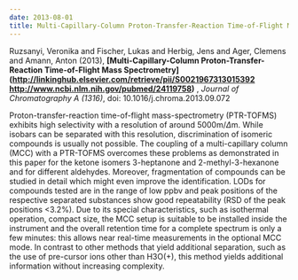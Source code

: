 ```yaml
---
date: 2013-08-01
title: Multi-Capillary-Column Proton-Transfer-Reaction Time-of-Flight Mass Spectrometry
---
```


Ruzsanyi, Veronika and Fischer, Lukas and Herbig, Jens and Ager, Clemens and Amann, Anton (2013), 
**[Multi-Capillary-Column Proton-Transfer-Reaction Time-of-Flight Mass Spectrometry](http://linkinghub.elsevier.com/retrieve/pii/S0021967313015392 http://www.ncbi.nlm.nih.gov/pubmed/24119758)** ,
*Journal of Chromatography A (1316)*,
doi: 10.1016/j.chroma.2013.09.072

Proton-transfer-reaction time-of-flight mass-spectrometry (PTR-TOFMS) exhibits high selectivity with a resolution of around 5000m/$\Delta$m. While isobars can be separated with this resolution, discrimination of isomeric compounds is usually not possible. The coupling of a multi-capillary column (MCC) with a PTR-TOFMS overcomes these problems as demonstrated in this paper for the ketone isomers 3-heptanone and 2-methyl-3-hexanone and for different aldehydes. Moreover, fragmentation of compounds can be studied in detail which might even improve the identification. LODs for compounds tested are in the range of low ppbv and peak positions of the respective separated substances show good repeatability (RSD of the peak positions <3.2\%). Due to its special characteristics, such as isothermal operation, compact size, the MCC setup is suitable to be installed inside the instrument and the overall retention time for a complete spectrum is only a few minutes: this allows near real-time measurements in the optional MCC mode. In contrast to other methods that yield additional separation, such as the use of pre-cursor ions other than H3O(+), this method yields additional information without increasing complexity.
